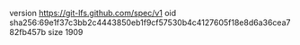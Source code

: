 version https://git-lfs.github.com/spec/v1
oid sha256:69e1f37c3bb2c4443850eb1f9cf57530b4c4127605f18e8d6a36cea782fb457b
size 1909
